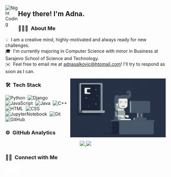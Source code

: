 <img alt="Night Coding" src="./assets/Hand%20Wave.gif" width='40' align="left"/><h2>Hey there! I'm Adna.</h2>

### 👨🏻‍💻 &nbsp;About Me


💡 &nbsp;I am a creative mind, highly-motivated and always ready for new challenges.\
🎓 &nbsp;I'm currently majoring in Computer Science with minor in Business at Sarajevo School of Science and Technology.\
✉️ &nbsp;Feel free to email me at adnasalkovic@htomail.com! I'll try to respond as soon as I can.

<img alt="Night Coding" src="https://raw.githubusercontent.com/AVS1508/AVS1508/master/assets/Night-Coding.gif" align="right"/>

### 🛠 &nbsp;Tech Stack

![Python](https://img.shields.io/badge/-Python-05122A?style=flat&logo=python)&nbsp;
![Django](https://img.shields.io/badge/-Django-05122A?style=flat&logo=django&logoColor=092E20)&nbsp;
![JavaScript](https://img.shields.io/badge/-JavaScript-05122A?style=flat&logo=javascript)&nbsp;
![Java](https://img.shields.io/badge/-Java-05122A?style=flat&logo=Java&logoColor=FFA518)&nbsp;
![C++](https://img.shields.io/badge/-C++-05122A?style=flat&logo=C%2B%2B&logoColor=00599C)&nbsp;
![HTML](https://img.shields.io/badge/-HTML-05122A?style=flat&logo=HTML5)&nbsp;
![CSS](https://img.shields.io/badge/-CSS-05122A?style=flat&logo=CSS3&logoColor=1572B6)&nbsp;
![JupyterNotebook](https://img.shields.io/badge/-Git-05122A?style=flat&logo=jupyter)&nbsp;
![Git](https://img.shields.io/badge/-Git-05122A?style=flat&logo=git)&nbsp;
![GitHub](https://img.shields.io/badge/-GitHub-05122A?style=flat&logo=github)&nbsp;

### ⚙️ &nbsp;GitHub Analytics

<p align="center">
<a href="https://github.com/adnasal">
  <img height="180em" src="https://github-readme-stats-eight-theta.vercel.app/api?username=adnasal&show_icons=true&theme=algolia&include_all_commits=true&count_private=true"/>
  <img height="180em" src="https://github-readme-stats-eight-theta.vercel.app/api/top-langs/?username=adnasal&layout=compact&langs_count=8&theme=algolia"/>
</a>
</p>

### 🤝🏻 &nbsp;Connect with Me

<p align="center">
<a href="https://www.linkedin.com/in/adna-salković-83a2191a2/" target="_blank"><img align="left" alt="Adna S | LinkedIn" width="22px" src="https://github.com/Aakarsh-B/trying-repos/blob/master/linkedin.svg" /></a>
<a href="https://www.instagram.com/adnasalk/" target="_blank"><img align="left" alt="Adna S | Instagram" width="22px" src="https://github.com/Aakarsh-B/trying-repos/blob/master/insta.svg" /></a>


</p>
